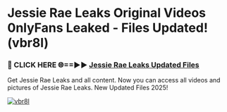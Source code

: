 # Jessie Rae Leaks Original Videos 0nlyFans Leaked - Files Updated! (vbr8l)

<h3>🔴 CLICK HERE 🌐==►► <a href="https://tinyurl.com/2jnfzry5" rel="nofollow">Jessie Rae Leaks Updated Files</a></h3>

Get Jessie Rae Leaks and all content. Now you can access all videos and pictures of Jessie Rae Leaks. New Updated Files 2025!

[![vbr8l](https://i.imgur.com/GyGTBgg.gif)](https://tinyurl.com/2jnfzry5)
